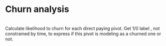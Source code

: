 # Churn analysis 
<br>
<p1>
Calculate likelihood to churn for each direct paying pivot.
Get 1/0 label , not constrained by time, to express if this pivot is modeling as a churned one or not.
</p1>

